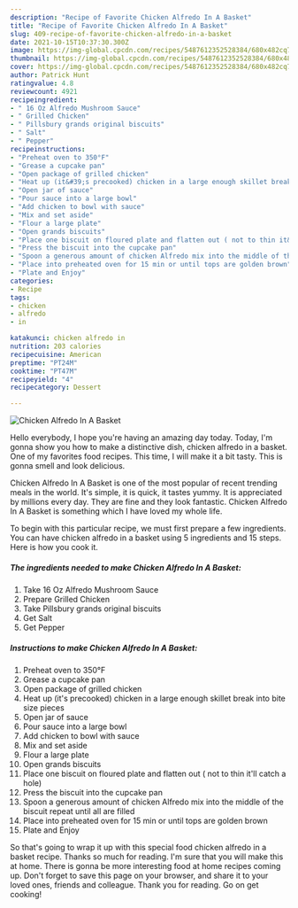 ```yaml
---
description: "Recipe of Favorite Chicken Alfredo In A Basket"
title: "Recipe of Favorite Chicken Alfredo In A Basket"
slug: 409-recipe-of-favorite-chicken-alfredo-in-a-basket
date: 2021-10-15T10:37:30.300Z
image: https://img-global.cpcdn.com/recipes/5487612352528384/680x482cq70/chicken-alfredo-in-a-basket-recipe-main-photo.jpg
thumbnail: https://img-global.cpcdn.com/recipes/5487612352528384/680x482cq70/chicken-alfredo-in-a-basket-recipe-main-photo.jpg
cover: https://img-global.cpcdn.com/recipes/5487612352528384/680x482cq70/chicken-alfredo-in-a-basket-recipe-main-photo.jpg
author: Patrick Hunt
ratingvalue: 4.8
reviewcount: 4921
recipeingredient:
- " 16 Oz Alfredo Mushroom Sauce"
- " Grilled Chicken"
- " Pillsbury grands original biscuits"
- " Salt"
- " Pepper"
recipeinstructions:
- "Preheat oven to 350°F"
- "Grease a cupcake pan"
- "Open package of grilled chicken"
- "Heat up (it&#39;s precooked) chicken in a large enough skillet break into bite size pieces"
- "Open jar of sauce"
- "Pour sauce into a large bowl"
- "Add chicken to bowl with sauce"
- "Mix and set aside"
- "Flour a large plate"
- "Open grands biscuits"
- "Place one biscuit on floured plate and flatten out ( not to thin it&#39;ll catch a hole)"
- "Press the biscuit into the cupcake pan"
- "Spoon a generous amount of chicken Alfredo mix into the middle of the biscuit repeat until all are filled"
- "Place into preheated oven for 15 min or until tops are golden brown"
- "Plate and Enjoy"
categories:
- Recipe
tags:
- chicken
- alfredo
- in

katakunci: chicken alfredo in 
nutrition: 203 calories
recipecuisine: American
preptime: "PT24M"
cooktime: "PT47M"
recipeyield: "4"
recipecategory: Dessert

---
```



![Chicken Alfredo In A Basket](https://img-global.cpcdn.com/recipes/5487612352528384/680x482cq70/chicken-alfredo-in-a-basket-recipe-main-photo.jpg)

Hello everybody, I hope you're having an amazing day today. Today, I'm gonna show you how to make a distinctive dish, chicken alfredo in a basket. One of my favorites food recipes. This time, I will make it a bit tasty. This is gonna smell and look delicious.

Chicken Alfredo In A Basket is one of the most popular of recent trending meals in the world. It's simple, it is quick, it tastes yummy. It is appreciated by millions every day. They are fine and they look fantastic. Chicken Alfredo In A Basket is something which I have loved my whole life.




To begin with this particular recipe, we must first prepare a few ingredients. You can have chicken alfredo in a basket using 5 ingredients and 15 steps. Here is how you cook it.

<!--inarticleads1-->

##### The ingredients needed to make Chicken Alfredo In A Basket:

1. Take  16 Oz Alfredo Mushroom Sauce
1. Prepare  Grilled Chicken
1. Take  Pillsbury grands original biscuits
1. Get  Salt
1. Get  Pepper




<!--inarticleads2-->

##### Instructions to make Chicken Alfredo In A Basket:

1. Preheat oven to 350°F
1. Grease a cupcake pan
1. Open package of grilled chicken
1. Heat up (it&#39;s precooked) chicken in a large enough skillet break into bite size pieces
1. Open jar of sauce
1. Pour sauce into a large bowl
1. Add chicken to bowl with sauce
1. Mix and set aside
1. Flour a large plate
1. Open grands biscuits
1. Place one biscuit on floured plate and flatten out ( not to thin it&#39;ll catch a hole)
1. Press the biscuit into the cupcake pan
1. Spoon a generous amount of chicken Alfredo mix into the middle of the biscuit repeat until all are filled
1. Place into preheated oven for 15 min or until tops are golden brown
1. Plate and Enjoy




So that's going to wrap it up with this special food chicken alfredo in a basket recipe. Thanks so much for reading. I'm sure that you will make this at home. There is gonna be more interesting food at home recipes coming up. Don't forget to save this page on your browser, and share it to your loved ones, friends and colleague. Thank you for reading. Go on get cooking!
